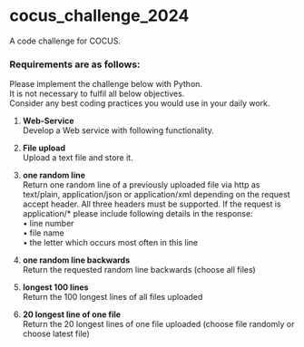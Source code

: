 # cocus_challenge_2024
A code challenge for COCUS.

### Requirements are as follows:
Please implement the challenge below with Python. 
<br>It is not necessary to fulfil all below objectives.
<br>Consider any best coding practices you would use in your daily work.

1. **Web-Service**
<br>Develop a Web service with following functionality.

2. **File upload**
<br>Upload a text file and store it.

3. **one random line**
<br>Return one random line of a previously uploaded file via http as text/plain, application/json or application/xml depending on the request accept header. All three headers must be supported.
If the request is application/* please include following details in the response:
<br>• line number
<br>• file name
<br>• the letter which occurs most often in this line

4. **one random line backwards**
<br>Return the requested random line backwards (choose all files)

5. **longest 100 lines**
<br>Return the 100 longest lines of all files uploaded

6. **20 longest line of one file**
<br>Return the 20 longest lines of one file uploaded (choose file randomly or choose latest file)